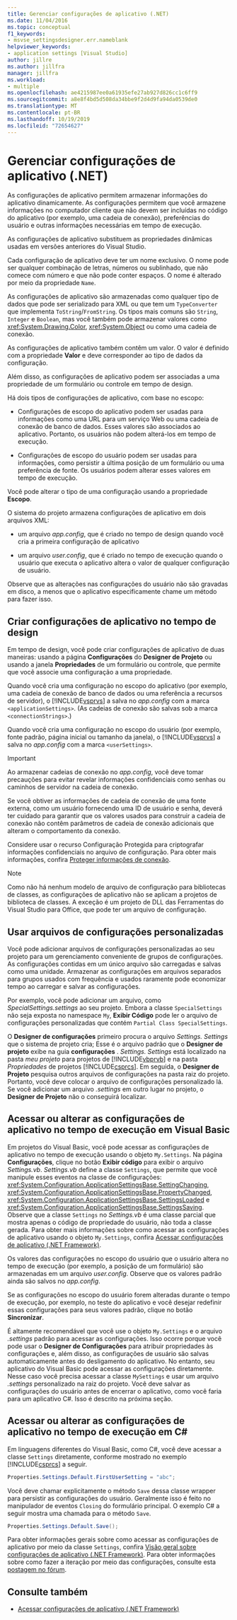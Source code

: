 ```yaml
---
title: Gerenciar configurações de aplicativo (.NET)
ms.date: 11/04/2016
ms.topic: conceptual
f1_keywords:
- msvse_settingsdesigner.err.nameblank
helpviewer_keywords:
- application settings [Visual Studio]
author: jillre
ms.author: jillfra
manager: jillfra
ms.workload:
- multiple
ms.openlocfilehash: ae4215987ee0a61935efe27ab927d826cc1c6ff9
ms.sourcegitcommit: a8e8f4bd5d508da34bbe9f2d4d9fa94da0539de0
ms.translationtype: MT
ms.contentlocale: pt-BR
ms.lasthandoff: 10/19/2019
ms.locfileid: "72654627"
---
```

# <a name="manage-application-settings-net"></a>Gerenciar configurações de aplicativo (.NET)

As configurações de aplicativo permitem armazenar informações do aplicativo dinamicamente. As configurações permitem que você armazene informações no computador cliente que não devem ser incluídas no código do aplicativo (por exemplo, uma cadeia de conexão), preferências do usuário e outras informações necessárias em tempo de execução.

As configurações de aplicativo substituem as propriedades dinâmicas usadas em versões anteriores do Visual Studio.

Cada configuração de aplicativo deve ter um nome exclusivo. O nome pode ser qualquer combinação de letras, números ou sublinhado, que não comece com número e que não pode conter espaços. O nome é alterado por meio da propriedade `Name`.

As configurações de aplicativo são armazenadas como qualquer tipo de dados que pode ser serializado para XML ou que tem um `TypeConverter` que implementa `ToString`/`FromString`. Os tipos mais comuns são `String`, `Integer` e `Boolean`, mas você também pode armazenar valores como <xref:System.Drawing.Color>, <xref:System.Object> ou como uma cadeia de conexão.

As configurações de aplicativo também contêm um valor. O valor é definido com a propriedade **Valor** e deve corresponder ao tipo de dados da configuração.

Além disso, as configurações de aplicativo podem ser associadas a uma propriedade de um formulário ou controle em tempo de design.

Há dois tipos de configurações de aplicativo, com base no escopo:

- Configurações de escopo do aplicativo podem ser usadas para informações como uma URL para um serviço Web ou uma cadeia de conexão de banco de dados. Esses valores são associados ao aplicativo. Portanto, os usuários não podem alterá-los em tempo de execução.

- Configurações de escopo do usuário podem ser usadas para informações, como persistir a última posição de um formulário ou uma preferência de fonte. Os usuários podem alterar esses valores em tempo de execução.

Você pode alterar o tipo de uma configuração usando a propriedade **Escopo**.

O sistema do projeto armazena configurações de aplicativo em dois arquivos XML:

- um arquivo *app.config*, que é criado no tempo de design quando você cria a primeira configuração de aplicativo

- um arquivo *user.config*, que é criado no tempo de execução quando o usuário que executa o aplicativo altera o valor de qualquer configuração de usuário.

Observe que as alterações nas configurações do usuário não são gravadas em disco, a menos que o aplicativo especificamente chame um método para fazer isso.

## <a name="create-application-settings-at-design-time"></a>Criar configurações de aplicativo no tempo de design

Em tempo de design, você pode criar configurações de aplicativo de duas maneiras: usando a página **Configurações** do **Designer de Projeto** ou usando a janela **Propriedades** de um formulário ou controle, que permite que você associe uma configuração a uma propriedade.

Quando você cria uma configuração no escopo do aplicativo (por exemplo, uma cadeia de conexão de banco de dados ou uma referência a recursos de servidor), o [!INCLUDE[vsprvs](../code-quality/includes/vsprvs_md.md)] a salva no *app.config* com a marca `<applicationSettings>`. (As cadeias de conexão são salvas sob a marca `<connectionStrings>`.)

Quando você cria uma configuração no escopo do usuário (por exemplo, fonte padrão, página inicial ou tamanho da janela), o [!INCLUDE[vsprvs](../code-quality/includes/vsprvs_md.md)] a salva no *app.config* com a marca `<userSettings>`.

> [!IMPORTANT]
> Ao armazenar cadeias de conexão no *app.config*, você deve tomar precauções para evitar revelar informações confidenciais como senhas ou caminhos de servidor na cadeia de conexão.
>
> Se você obtiver as informações de cadeia de conexão de uma fonte externa, como um usuário fornecendo uma ID de usuário e senha, deverá ter cuidado para garantir que os valores usados para construir a cadeia de conexão não contêm parâmetros de cadeia de conexão adicionais que alteram o comportamento da conexão.
>
> Considere usar o recurso Configuração Protegida para criptografar informações confidenciais no arquivo de configuração. Para obter mais informações, confira [Proteger informações de conexão](/dotnet/framework/data/adonet/protecting-connection-information).

> [!NOTE]
> Como não há nenhum modelo de arquivo de configuração para bibliotecas de classes, as configurações de aplicativo não se aplicam a projetos de biblioteca de classes. A exceção é um projeto de DLL das Ferramentas do Visual Studio para Office, que pode ter um arquivo de configuração.

## <a name="use-customized-settings-files"></a>Usar arquivos de configurações personalizadas

Você pode adicionar arquivos de configurações personalizadas ao seu projeto para um gerenciamento conveniente de grupos de configurações. As configurações contidas em um único arquivo são carregadas e salvas como uma unidade. Armazenar as configurações em arquivos separados para grupos usados com frequência e usados raramente pode economizar tempo ao carregar e salvar as configurações.

Por exemplo, você pode adicionar um arquivo, como *SpecialSettings.settings* ao seu projeto. Embora a classe `SpecialSettings` não seja exposta no namespace `My`, **Exibir Código** pode ler o arquivo de configurações personalizadas que contém `Partial Class SpecialSettings`.

O **Designer de configurações** primeiro procura o arquivo *Settings. Settings* que o sistema de projeto cria; Esse é o arquivo padrão que o **Designer de projeto** exibe na guia **configurações** . *Settings. Settings* está localizado na pasta *meu projeto* para projetos de [!INCLUDE[vbprvb](../code-quality/includes/vbprvb_md.md)] e na pasta *Propriedades* de projetos [!INCLUDE[csprcs](../data-tools/includes/csprcs_md.md)]. Em seguida, o **Designer de Projeto** pesquisa outros arquivos de configurações na pasta raiz do projeto. Portanto, você deve colocar o arquivo de configurações personalizado lá. Se você adicionar um arquivo *.settings* em outro lugar no projeto, o **Designer de Projeto** não o conseguirá localizar.

## <a name="access-or-change-application-settings-at-run-time-in-visual-basic"></a>Acessar ou alterar as configurações de aplicativo no tempo de execução em Visual Basic

Em projetos do Visual Basic, você pode acessar as configurações de aplicativo no tempo de execução usando o objeto `My.Settings`. Na página **Configurações**, clique no botão **Exibir código** para exibir o arquivo *Settings.vb*. *Settings.vb* define a classe `Settings`, que permite que você manipule esses eventos na classe de configurações: <xref:System.Configuration.ApplicationSettingsBase.SettingChanging>, <xref:System.Configuration.ApplicationSettingsBase.PropertyChanged>, <xref:System.Configuration.ApplicationSettingsBase.SettingsLoaded> e <xref:System.Configuration.ApplicationSettingsBase.SettingsSaving>. Observe que a classe `Settings` no *Settings.vb* é uma classe parcial que mostra apenas o código de propriedade do usuário, não toda a classe gerada. Para obter mais informações sobre como acessar as configurações de aplicativo usando o objeto `My.Settings`, confira [Acessar configurações de aplicativo (.NET Framework)](/dotnet/visual-basic/developing-apps/programming/app-settings/accessing-application-settings).

Os valores das configurações no escopo do usuário que o usuário altera no tempo de execução (por exemplo, a posição de um formulário) são armazenadas em um arquivo *user.config*. Observe que os valores padrão ainda são salvos no *app.config*.

Se as configurações no escopo do usuário forem alteradas durante o tempo de execução, por exemplo, no teste do aplicativo e você desejar redefinir essas configurações para seus valores padrão, clique no botão **Sincronizar**.

É altamente recomendável que você use o objeto `My.Settings` e o arquivo *.settings* padrão para acessar as configurações. Isso ocorre porque você pode usar o **Designer de Configurações** para atribuir propriedades às configurações e, além disso, as configurações de usuário são salvas automaticamente antes do desligamento do aplicativo. No entanto, seu aplicativo do Visual Basic pode acessar as configurações diretamente. Nesse caso você precisa acessar a classe `MySettings` e usar um arquivo *.settings* personalizado na raiz do projeto. Você deve salvar as configurações do usuário antes de encerrar o aplicativo, como você faria para um aplicativo C#. Isso é descrito na próxima seção.

<!-- markdownlint-disable MD003 MD020 -->
## <a name="access-or-change-application-settings-at-run-time-in-c"></a>Acessar ou alterar as configurações de aplicativo no tempo de execução em C#
<!-- markdownlint-enable MD003 MD020 -->

Em linguagens diferentes do Visual Basic, como C#, você deve acessar a classe `Settings` diretamente, conforme mostrado no exemplo [!INCLUDE[csprcs](../data-tools/includes/csprcs_md.md)] a seguir.

```csharp
Properties.Settings.Default.FirstUserSetting = "abc";
```

Você deve chamar explicitamente o método `Save` dessa classe wrapper para persistir as configurações do usuário. Geralmente isso é feito no manipulador de eventos `Closing` do formulário principal. O exemplo C# a seguir mostra uma chamada para o método `Save`.

```csharp
Properties.Settings.Default.Save();
```

Para obter informações gerais sobre como acessar as configurações de aplicativo por meio da classe `Settings`, confira [Visão geral sobre configurações de aplicativo (.NET Framework)](/dotnet/framework/winforms/advanced/application-settings-overview). Para obter informações sobre como fazer a iteração por meio das configurações, consulte esta [postagem no fórum](https://social.msdn.microsoft.com/Forums/vstudio/40fbb470-f1e8-4a02-a4a0-9f62b54d0fc4/is-this-possible-propertiessettingsdefault?forum=csharpgeneral).

## <a name="see-also"></a>Consulte também

- [Acessar configurações de aplicativo (.NET Framework)](/dotnet/visual-basic/developing-apps/programming/app-settings/accessing-application-settings)
